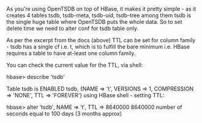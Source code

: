 As you're using OpenTSDB on top of HBase, it makes it pretty simple - as it creates 4 tables tsdb, tsdb-meta, tsdb-uid, tsdb-tree among them tsdb is the single huge table where OpenTSDB puts the whole data. So to set delete time we need to alter conf for tsdb table only.

As per the excerpt from the docs (above) TTL can be set for column family - tsdb has a single cf i.e. t, which is to fulfill the bare minimum i.e. HBase requires a table to have at-least one column family.

You can check the current value for the TTL, via shell:

hbase> describe 'tsdb'

Table tsdb is ENABLED
tsdb, {NAME => 't', VERSIONS => 1, COMPRESSION => 'NONE', TTL => 'FOREVER'}
using HBase shell - setting TTL:

hbase> alter ‘tsdb′, NAME => ‘t′, TTL => 8640000
8640000 number of seconds equal to 100 days (3 months approx)

